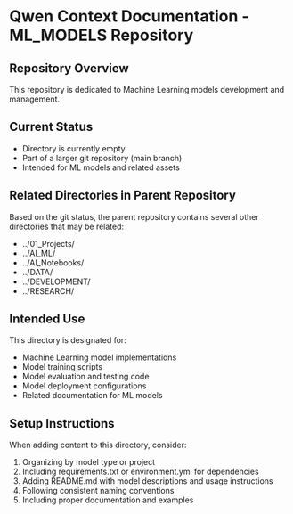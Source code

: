 # Qwen Context Documentation - ML_MODELS Repository

## Repository Overview
This repository is dedicated to Machine Learning models development and management.

## Current Status
- Directory is currently empty
- Part of a larger git repository (main branch)
- Intended for ML models and related assets

## Related Directories in Parent Repository
Based on the git status, the parent repository contains several other directories that may be related:
- ../01_Projects/
- ../AI_ML/
- ../AI_Notebooks/
- ../DATA/
- ../DEVELOPMENT/
- ../RESEARCH/

## Intended Use
This directory is designated for:
- Machine Learning model implementations
- Model training scripts
- Model evaluation and testing code
- Model deployment configurations
- Related documentation for ML models

## Setup Instructions
When adding content to this directory, consider:
1. Organizing by model type or project
2. Including requirements.txt or environment.yml for dependencies
3. Adding README.md with model descriptions and usage instructions
4. Following consistent naming conventions
5. Including proper documentation and examples